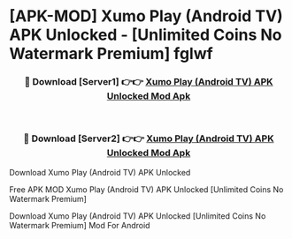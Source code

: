 # [APK-MOD] Xumo Play (Android TV) APK Unlocked - [Unlimited Coins No Watermark Premium] fglwf



<div align="center">
<h3>🔴 Download [Server1] 👉👉 <a href="https://momento.my/?title=Xumo_Play_(Android_TV)_APK_Unlocked">Xumo Play (Android TV) APK Unlocked Mod Apk</a></h3><br>

<h3>🔴 Download [Server2] 👉👉 <a href="https://momento.my/?title=Xumo_Play_(Android_TV)_APK_Unlocked">Xumo Play (Android TV) APK Unlocked Mod Apk</a></h3>
</div>



Download Xumo Play (Android TV) APK Unlocked 

Free APK MOD Xumo Play (Android TV) APK Unlocked [Unlimited Coins No Watermark Premium]

Download Xumo Play (Android TV) APK Unlocked [Unlimited Coins No Watermark Premium] Mod For Android
